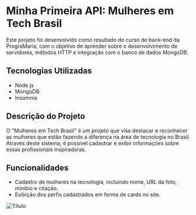 # Minha Primeira API: Mulheres em Tech Brasil

Este projeto foi desenvolvido como resultado do curso de back-end da PrograMaria, com o objetivo de aprender sobre o desenvolvimento de servidores, métodos HTTP e integração com o banco de dados MongoDB.

## Tecnologias Utilizadas

- Node.js
- MongoDB
- Insomnia

## Descrição do Projeto

O "Mulheres em Tech Brasil" é um projeto que visa destacar e reconhecer as mulheres que estão fazendo a diferença na área de tecnologia no Brasil. Através deste sistema, é possível cadastrar e exibir informações sobre essas profissionais inspiradoras.

## Funcionalidades

- Cadastro de mulheres na tecnologia, incluindo nome, URL da foto, minibio e citação.
- Exibição dos perfis cadastrados em forma de cards no site.

![Título](https://i.imgur.com/COoX3oQ.png)

